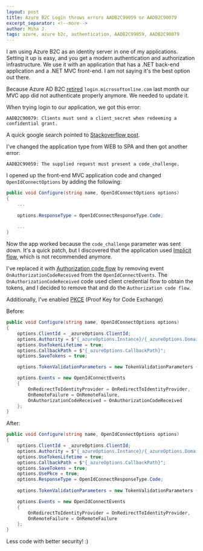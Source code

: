 ```yaml
---
layout: post
title: Azure B2C Login throws errors AADB2C99059 or AADB2C90079
excerpt_separator: <!--more-->
author: Miha J.
tags: azure, azure b2c, authentication, AADB2C99059, AADB2C90079 
---
```


I am using Azure B2C as an identity server in one of my applications. Setting it up is easy, and you get a modern authentication and authorization infrastructure. We use it with an application that has a .NET back-end application and a .NET MVC front-end. I am not saying it's the best option out there.

Because Azure AD B2C [retired](https://azure.microsoft.com/en-us/updates/update-apps-using-azure-ad-b2c-to-new-redirect-b2clogincom/) `login.microsoftonline.com` last month our MVC app did not authenticate properly anymore. We needed to update it.

When trying login to our application, we got this error:

```text
AADB2C90079: Clients must send a client_secret when redeeming a confidential grant.
```

A quick google search pointed to [Stackoverflow post](https://stackoverflow.com/questions/59163544/azure-ad-b2c-clients-must-send-a-client-secret-when-redeeming-a-confidential-gr).

I've changed the application type from WEB to SPA and then got another error:

```text
AADB2C99059: The supplied request must present a code_challenge.
```

I opened up the front-end MVC application code and changed `OpenIdConnectOptions` by adding the following:

```c#
public void Configure(string name, OpenIdConnectOptions options)
{
    ...
    
    options.ResponseType = OpenIdConnectResponseType.Code;
    
    ...
}
```

Now the app worked because the `code_challenge` parameter was sent down. It's a quick patch, but I discovered that the application used [Implicit flow](https://learn.microsoft.com/en-us/azure/active-directory/develop/v2-oauth2-implicit-grant-flow), which is not recommended anymore.

I've replaced it with [Authorization code flow](https://learn.microsoft.com/en-us/azure/active-directory/develop/v2-oauth2-auth-code-flow) by removing event `OnAuthorizationCodeReceived` from the `OpenIdConnectEvents`. The `OnAuthorizationCodeReceived` code used client credential flow to obtain the tokens, and I decided to remove that and do the `Authorization code flow`.

Additionally, I've enabled [PKCE](https://www.rfc-editor.org/rfc/rfc7636) (Proof Key for Code Exchange)

Before:

```c#
public void Configure(string name, OpenIdConnectOptions options)
{
    options.ClientId = _azureOptions.ClientId;
    options.Authority = $"{_azureOptions.Instance}/{_azureOptions.Domain}/{_azureOptions.SignUpSignInPolicyId}/v2.0";
    options.UseTokenLifetime = true;
    options.CallbackPath = $"{_azureOptions.CallbackPath}";
    options.SaveTokens = true;

    options.TokenValidationParameters = new TokenValidationParameters { NameClaimType = "name" };

    options.Events = new OpenIdConnectEvents
    {
        OnRedirectToIdentityProvider = OnRedirectToIdentityProvider,
        OnRemoteFailure = OnRemoteFailure,
        OnAuthorizationCodeReceived = OnAuthorizationCodeReceived
    };
}
```

After:

```c#
public void Configure(string name, OpenIdConnectOptions options)
{
    options.ClientId = _azureOptions.ClientId;
    options.Authority = $"{_azureOptions.Instance}/{_azureOptions.Domain}/{_azureOptions.SignUpSignInPolicyId}/v2.0";
    options.UseTokenLifetime = true;
    options.CallbackPath = $"{_azureOptions.CallbackPath}";
    options.SaveTokens = true;
    options.UsePkce = true;
    options.ResponseType = OpenIdConnectResponseType.Code;
                
    options.TokenValidationParameters = new TokenValidationParameters { NameClaimType = "name" };

    options.Events = new OpenIdConnectEvents
    {
        OnRedirectToIdentityProvider = OnRedirectToIdentityProvider,
        OnRemoteFailure = OnRemoteFailure
    };
}
```

Less code with better security! :)